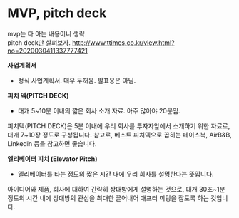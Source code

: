 # MVP, pitch deck  

mvp는 다 아는 내용이니 생략  
pitch deck만 살펴보자. http://www.ttimes.co.kr/view.html?no=2020030411337777421


**사업계획서**
- 정식 사업계획서. 매우 두꺼움. 발표용은 아님.

**피치 덱(PITCH DECK)**
- 대개 5~10분 이내의 짧은 회사 소개 자료. 아주 많아야 20분임. 

피치덱(PITCH DECK)은 5분 이내에 우리 회사를 투자자앞에서 소개하기 위한 자료로, 대개 7~10장 정도로 구성됩니다. 참고로, 베스트 피치덱으로 꼽히는 페이스북, AirB&B, Linkedin 등을 참고하면 좋습니다.  

**엘리베이터 피치 (Elevator Pitch)**
- 엘리베이터를 타는 정도의 짧은 시간 내에 우리 회사를 설명한다는 뜻입니다. 

아이디어와 제품, 회사에 대하여 간략히 상대방에게 설명하는 것으로, 대개 30초~1분 정도의 시간 내에 상대방의 관심을 최대한 끌어내어 애프터 미팅을 잡도록 하는 것입니다. 





